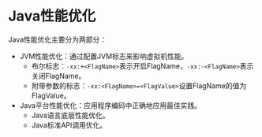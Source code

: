 # Java性能优化

Java性能优化主要分为两部分：
- JVM性能优化：通过配置JVM标志来影响虚拟机性能。
    - 布尔标志：`-xx:+<FlagName>`表示开启FlagName，`-xx:-<FlagName>`表示关闭FlagName。
    - 附带参数的标志：`-xx:<FlagName>=<FlagValue>`设置FlagName的值为FlagValue。
- Java平台性能优化：应用程序编码中正确地应用最佳实践。
    - Java语言底层性能优化。
    - Java标准API调用优化。
